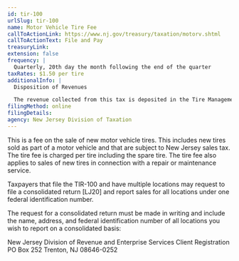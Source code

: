 ```yaml
---
id: tir-100
urlSlug: tir-100
name: Motor Vehicle Tire Fee
callToActionLink: https://www.nj.gov/treasury/taxation/motorv.shtml
callToActionText: File and Pay
treasuryLink:
extension: false
frequency: |
  Quarterly, 20th day the month following the end of the quarter
taxRates: $1.50 per tire
additionalInfo: |
  Disposition of Revenues

  The revenue collected from this tax is deposited in the Tire Management and Cleanup Fund established in the Department of Environmental Protection. Any additional revenue collected is available for appropriation to the Department of Transportation to support snow removal operations.
filingMethod: online
filingDetails:
agency: New Jersey Division of Taxation
---
```


This is a fee on the sale of new motor vehicle tires. This includes new tires sold as part of a motor vehicle and that are subject to New Jersey sales tax. The tire fee is charged per tire including the spare tire. The tire fee also applies to sales of new tires in connection with a repair or maintenance service.

Taxpayers that file the TIR-100 and have multiple locations may request to file a consolidated return [LJ20] and report sales for all locations under one federal identification number.

The request for a consolidated return must be made in writing and include the name, address, and federal identification number of all locations you wish to report on a consolidated basis:

New Jersey Division of Revenue and Enterprise Services
Client Registration
PO Box 252
Trenton, NJ 08646-0252
